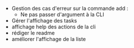 - Gestion des cas d'erreur sur la commande add :
  - Ne pas passer d'argument à la CLI
- Gérer l'affichage des tasks
- affichage help des actions de la cli
- rédiger le readme
- améliorer l'affichage de la liste
